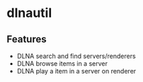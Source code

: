 # dlnautil

## Features
- DLNA search and find servers/renderers
- DLNA browse items in a server
- DLNA play a item in a server on renderer
